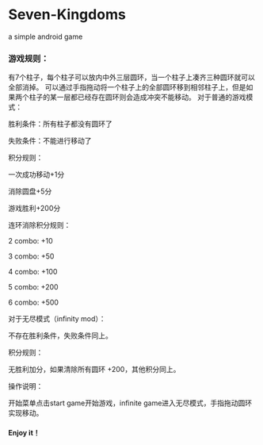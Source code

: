 # Seven-Kingdoms
a simple android game
### 游戏规则：
有7个柱子，每个柱子可以放内中外三层圆环，当一个柱子上凑齐三种圆环就可以全部消掉。
可以通过手指拖动将一个柱子上的全部圆环移到相邻柱子上，但是如果两个柱子的某一层都已经存在圆环则会造成冲突不能移动。
对于普通的游戏模式：

胜利条件：所有柱子都没有圆环了

失败条件：不能进行移动了

积分规则：

一次成功移动+1分

消除圆盘+5分

游戏胜利+200分

连环消除积分规则：

2 combo: +10 

3 combo: +50

4 combo: +100

5 combo: +200

6 combo: +500

对于无尽模式（infinity mod）：

不存在胜利条件，失败条件同上。

积分规则：

无胜利加分，如果清除所有圆环 +200，其他积分同上。

操作说明：

开始菜单点击start game开始游戏，infinite game进入无尽模式，手指拖动圆环实现移动。

#### Enjoy it！
